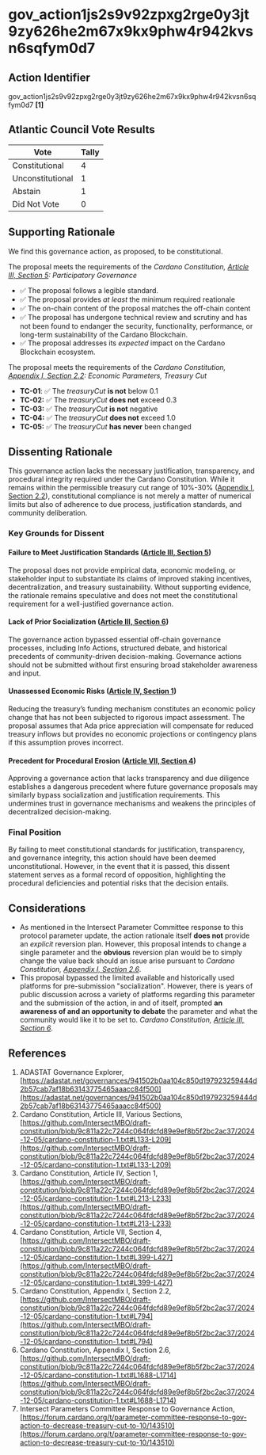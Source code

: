 # gov_action1js2s9v92zpxg2rge0y3jt9zy626he2m67x9kx9phw4r942kvsn6sqfym0d7

## Action Identifier

gov_action1js2s9v92zpxg2rge0y3jt9zy626he2m67x9kx9phw4r942kvsn6sqfym0d7 **[1]**

## Atlantic Council Vote Results

| Vote             | Tally |
|------------------|-------|
| Constitutional   | 4     |
| Unconstitutional | 1     |
| Abstain          | 1     |
| Did Not Vote     | 0     |

## Supporting Rationale

We find this governance action, as proposed, to be constitutional.

The proposal meets the requirements of the *Cardano
Constitution, [Article III, Section 5]: Participatory Governance*

- ✅ The proposal follows a legible standard.
- ✅ The proposal provides *at least* the minimum required reationale
- ✅ The on-chain content of the proposal matches the off-chain content
- ✅ The proposal has undergone technical review and scrutiny and has not been
  found to endanger the security, functionality, performance, or long-term
  sustainability of the Cardano Blockchain.
- ✅ The proposal addresses its *expected* impact on the Cardano Blockchain
  ecosystem.

The proposal meets the requirements of the *Cardano
Constitution, [Appendix I, Section 2.2]: Economic Parameters, Treasury Cut*

- **TC-01**: ✅ The *treasuryCut* **is not** below 0.1
- **TC-02:** ✅ The *treasuryCut* **does not** exceed 0.3
- **TC-03:** ✅ The *treasuryCut* **is not** negative
- **TC-04:** ✅ The *treasuryCut* **does not** exceed 1.0
- **TC-05:** ✅ The *treasuryCut* **has never** been changed

## Dissenting Rationale

This governance action lacks the necessary justification, transparency, and
procedural integrity required under the Cardano Constitution. While it remains
within the permissible treasury cut range of
10%-30% ([Appendix I, Section 2.2]), constitutional compliance is not merely a
matter of numerical limits but also of adherence to due process, justification
standards, and community deliberation.

### Key Grounds for Dissent

#### Failure to Meet Justification Standards ([Article III, Section 5])

The proposal does not provide empirical data, economic modeling, or stakeholder
input to substantiate its claims of improved staking incentives,
decentralization, and treasury sustainability. Without supporting evidence, the
rationale remains speculative and does not meet the constitutional requirement
for a well-justified governance action.

#### Lack of Prior Socialization ([Article III, Section 6])

The governance action bypassed essential off-chain governance processes,
including Info Actions, structured debate, and historical precedents of
community-driven decision-making. Governance actions should not be submitted
without first ensuring broad stakeholder awareness and input.

#### Unassessed Economic Risks ([Article IV, Section 1])

Reducing the treasury’s funding mechanism constitutes an economic policy change
that has not been subjected to rigorous impact assessment. The proposal assumes
that Ada price appreciation will compensate for reduced treasury inflows but
provides no economic projections or contingency plans if this assumption proves
incorrect.

#### Precedent for Procedural Erosion ([Article VII, Section 4])

Approving a governance action that lacks transparency and due diligence
establishes a dangerous precedent where future governance proposals may
similarly bypass socialization and justification requirements. This undermines
trust in governance mechanisms and weakens the principles of decentralized
decision-making.

### Final Position

By failing to meet constitutional standards for justification, transparency, and
governance integrity, this action should have been deemed unconstitutional.
However, in the event that it is passed, this dissent statement serves as a
formal record of opposition, highlighting the procedural deficiencies and
potential risks that the decision entails.

## Considerations

- As mentioned in the Intersect Parameter Committee response to this protocol
  parameter update, the action rationale itself **does not** provide an
  *explicit* reversion plan. However, this proposal intends to change a single
  parameter and the **obvious** reversion plan would be to simply change the
  value back should an issue arise pursuant to *Cardano
  Constitution, [Appendix I, Section 2.6]*.
- This proposal bypassed the limited available and historically used platforms
  for pre-submission "socialization". However, there is years of public
  discussion across a variety of platforms regarding this parameter and the
  submission of the action, in and of itself, prompted **an awareness of and an
  opportunity to debate** the parameter and what the community would like it to
  be set to. *Cardano Constitution, [Article III, Section 6]*.

## References

1. ADASTAT Governance
   Explorer, [https://adastat.net/governances/941502b0aa104c850d197923259444d2b57cab7af18b63143775465aaacc84f500](https://adastat.net/governances/941502b0aa104c850d197923259444d2b57cab7af18b63143775465aaacc84f500)
2. Cardano Constitution, Article III, Various
   Sections, [https://github.com/IntersectMBO/draft-constitution/blob/9c811a22c7244c064fdcfd89e9ef8b5f2bc2ac37/2024-12-05/cardano-constitution-1.txt#L133-L209](https://github.com/IntersectMBO/draft-constitution/blob/9c811a22c7244c064fdcfd89e9ef8b5f2bc2ac37/2024-12-05/cardano-constitution-1.txt#L133-L209)
3. Cardano Constitution, Article IV, Section
   1, [https://github.com/IntersectMBO/draft-constitution/blob/9c811a22c7244c064fdcfd89e9ef8b5f2bc2ac37/2024-12-05/cardano-constitution-1.txt#L213-L233](https://github.com/IntersectMBO/draft-constitution/blob/9c811a22c7244c064fdcfd89e9ef8b5f2bc2ac37/2024-12-05/cardano-constitution-1.txt#L213-L233)
4. Cardano Constitution, Article VII, Section
   4, [https://github.com/IntersectMBO/draft-constitution/blob/9c811a22c7244c064fdcfd89e9ef8b5f2bc2ac37/2024-12-05/cardano-constitution-1.txt#L399-L427](https://github.com/IntersectMBO/draft-constitution/blob/9c811a22c7244c064fdcfd89e9ef8b5f2bc2ac37/2024-12-05/cardano-constitution-1.txt#L399-L427)
5. Cardano Constitution, Appendix I, Section
   2.2, [https://github.com/IntersectMBO/draft-constitution/blob/9c811a22c7244c064fdcfd89e9ef8b5f2bc2ac37/2024-12-05/cardano-constitution-1.txt#L794](https://github.com/IntersectMBO/draft-constitution/blob/9c811a22c7244c064fdcfd89e9ef8b5f2bc2ac37/2024-12-05/cardano-constitution-1.txt#L794)
6. Cardano Constitution, Appendix I, Section
   2.6, [https://github.com/IntersectMBO/draft-constitution/blob/9c811a22c7244c064fdcfd89e9ef8b5f2bc2ac37/2024-12-05/cardano-constitution-1.txt#L1688-L1714](https://github.com/IntersectMBO/draft-constitution/blob/9c811a22c7244c064fdcfd89e9ef8b5f2bc2ac37/2024-12-05/cardano-constitution-1.txt#L1688-L1714)
7. Intersect Parameters Committee Response to Governance
   Action, [https://forum.cardano.org/t/parameter-committee-response-to-gov-action-to-decrease-treasury-cut-to-10/143510](https://forum.cardano.org/t/parameter-committee-response-to-gov-action-to-decrease-treasury-cut-to-10/143510)

[Article III, Section 2]: https://github.com/IntersectMBO/draft-constitution/blob/9c811a22c7244c064fdcfd89e9ef8b5f2bc2ac37/2024-12-05/cardano-constitution-1.txt#L147-L152

[Article III, Section 3]: https://github.com/IntersectMBO/draft-constitution/blob/9c811a22c7244c064fdcfd89e9ef8b5f2bc2ac37/2024-12-05/cardano-constitution-1.txt#L154-L163

[Article III, Section 4]: https://github.com/IntersectMBO/draft-constitution/blob/9c811a22c7244c064fdcfd89e9ef8b5f2bc2ac37/2024-12-05/cardano-constitution-1.txt#L165-L175

[Article III, Section 5]: https://github.com/IntersectMBO/draft-constitution/blob/9c811a22c7244c064fdcfd89e9ef8b5f2bc2ac37/2024-12-05/cardano-constitution-1.txt#L177-L201

[Article III, Section 6]: https://github.com/IntersectMBO/draft-constitution/blob/9c811a22c7244c064fdcfd89e9ef8b5f2bc2ac37/2024-12-05/cardano-constitution-1.txt#L203-L209

[Article IV, Section 1]: https://github.com/IntersectMBO/draft-constitution/blob/9c811a22c7244c064fdcfd89e9ef8b5f2bc2ac37/2024-12-05/cardano-constitution-1.txt#L213-L233

[Article VII, Section 4]: https://github.com/IntersectMBO/draft-constitution/blob/9c811a22c7244c064fdcfd89e9ef8b5f2bc2ac37/2024-12-05/cardano-constitution-1.txt#L399-L427

[Appendix I, Section 2.2]: https://github.com/IntersectMBO/draft-constitution/blob/9c811a22c7244c064fdcfd89e9ef8b5f2bc2ac37/2024-12-05/cardano-constitution-1.txt#L794

[Appendix I, Section 2.6]: https://github.com/IntersectMBO/draft-constitution/blob/9c811a22c7244c064fdcfd89e9ef8b5f2bc2ac37/2024-12-05/cardano-constitution-1.txt#L1688-L1714